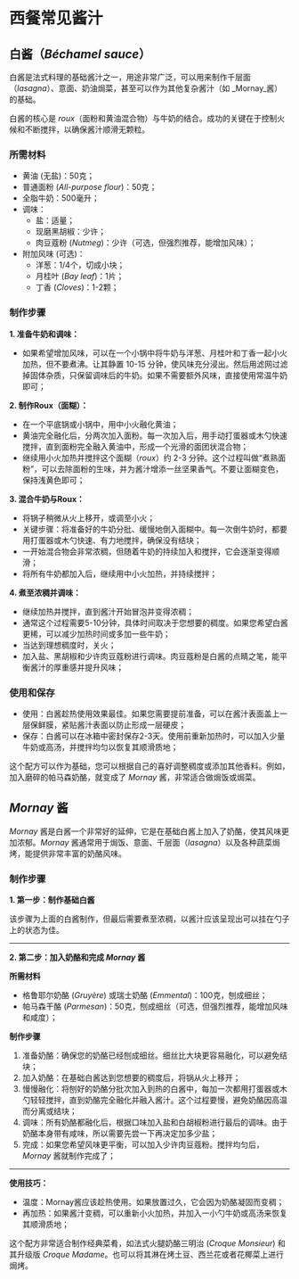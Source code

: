 # 西餐常见酱汁

## 白酱（_Béchamel sauce_）

白酱是法式料理的基础酱汁之一，用途非常广泛，可以用来制作千层面（_lasagna_）、意面、奶油焗菜，甚至可以作为其他复杂酱汁（如 _Mornay_酱）的基础。

白酱的核心是 _roux_（面粉和黄油混合物）与牛奶的结合。成功的关键在于控制火候和不断搅拌，以确保酱汁顺滑无颗粒。

### 所需材料

- 黄油 (无盐)：50克；
- 普通面粉 (_All-purpose flour_)：50克；
- 全脂牛奶：500毫升；
- 调味：
  - 盐：适量；
  - 现磨黑胡椒：少许；
  - 肉豆蔻粉 (_Nutmeg_)：少许（可选，但强烈推荐，能增加风味）；
- 附加风味 (可选)：
  - 洋葱：1/4个，切成小块；
  - 月桂叶 (_Bay leaf_)：1片；
  - 丁香 (_Cloves_)：1-2颗；
  
### 制作步骤

**1. 准备牛奶和调味：**

- 如果希望增加风味，可以在一个小锅中将牛奶与洋葱、月桂叶和丁香一起小火加热，但不要煮沸。让其静置 10-15 分钟，使风味充分浸出。然后用滤网过滤掉固体杂质，只保留调味后的牛奶。如果不需要额外风味，直接使用常温牛奶即可；

**2. 制作Roux（面糊）：**

- 在一个平底锅或小锅中，用中小火融化黄油；
- 黄油完全融化后，分两次加入面粉。每一次加入后，用手动打蛋器或木勺快速搅拌，直到面粉完全融入黄油中，形成一个光滑的面团状混合物；
- 继续用小火加热并搅拌这个面糊（_roux_）约 2-3 分钟。这个过程叫做“煮熟面粉”，可以去除面粉的生味，并为酱汁增添一丝坚果香气。不要让面糊变色，保持浅黄色即可；

**3. 混合牛奶与Roux：**

- 将锅子稍微从火上移开，或调至小火；
- 关键步骤：将准备好的牛奶分批、缓慢地倒入面糊中。每一次倒牛奶时，都要用打蛋器或木勺快速、有力地搅拌，确保没有结块；
- 一开始混合物会非常浓稠，但随着牛奶的持续加入和搅拌，它会逐渐变得顺滑；
- 将所有牛奶都加入后，继续用中小火加热，并持续搅拌；

**4. 煮至浓稠并调味：**

- 继续加热并搅拌，直到酱汁开始冒泡并变得浓稠；
- 通常这个过程需要5-10分钟，具体时间取决于您想要的稠度。如果您希望白酱更稀，可以减少加热时间或多加一些牛奶；
- 当达到理想稠度时，关火；
- 加入盐、黑胡椒和少许肉豆蔻粉进行调味。肉豆蔻粉是白酱的点睛之笔，能平衡酱汁的厚重感并提升风味；

### 使用和保存

- 使用：白酱趁热使用效果最佳。如果您需要提前准备，可以在酱汁表面盖上一层保鲜膜，紧贴酱汁表面以防止形成一层硬皮；
- 保存：白酱可以在冰箱中密封保存2-3天。使用前重新加热时，可以加入少量牛奶或高汤，并搅拌均匀以恢复其顺滑质地；

这个配方可以作为基础，您可以根据自己的喜好调整稠度或添加其他香料。例如，加入磨碎的帕马森奶酪，就变成了 _Mornay_ 酱，非常适合做焗饭或焗菜。

## _Mornay_ 酱

_Mornay_ 酱是白酱一个非常好的延伸，它是在基础白酱上加入了奶酪，使其风味更加浓郁。_Mornay_ 酱通常用于焗饭、意面、千层面（_lasagna_）以及各种蔬菜焗烤，能提供非常丰富的奶酪风味。

### 制作步骤

**1. 第一步：制作基础白酱**

该步骤为上面的白酱制作，但最后需要煮至浓稠，以酱汁应该呈现出可以挂在勺子上的状态为佳。

---
 **2. 第二步：加入奶酪和完成 _Mornay_ 酱**

 **所需材料**
 - 格鲁耶尔奶酪 (_Gruyère_) 或瑞士奶酪 (_Emmental_)：100克，刨成细丝；
 - 帕马森干酪 (_Parmesan_)：50克，刨成细丝（可选，但强烈推荐，能增加风味和咸度）；

**制作步骤**
1. 准备奶酪：确保您的奶酪已经刨成细丝。细丝比大块更容易融化，可以避免结块；
2. 加入奶酪：在基础白酱达到您想要的稠度后，将锅从火上移开；
3. 慢慢融化：将刨好的奶酪分批次加入到热的白酱中，每加一次都用打蛋器或木勺轻轻搅拌，直到奶酪完全融化并融入酱汁。这个过程要慢，避免奶酪因高温而分离或结块；
4. 调味：所有奶酪都融化后，根据口味加入盐和白胡椒粉进行最后的调味。由于奶酪本身带有咸味，所以需要先尝一下再决定加多少盐；
5. 完成：如果您希望风味更平衡，可以加入少许肉豆蔻粉。搅拌均匀后，_Mornay_ 酱就制作完成了；

---
**使用技巧：**
- 温度：Mornay酱应该趁热使用。如果放置过久，它会因为奶酪凝固而变稠；
- 再加热：如果酱汁变稠，可以重新小火加热，并加入一小勺牛奶或高汤来恢复其顺滑质地；

这个配方非常适合制作经典菜肴，如法式火腿奶酪三明治 (_Croque Monsieur_) 和其升级版 _Croque Madame_。也可以将其淋在烤土豆、西兰花或者花椰菜上进行焗烤。

